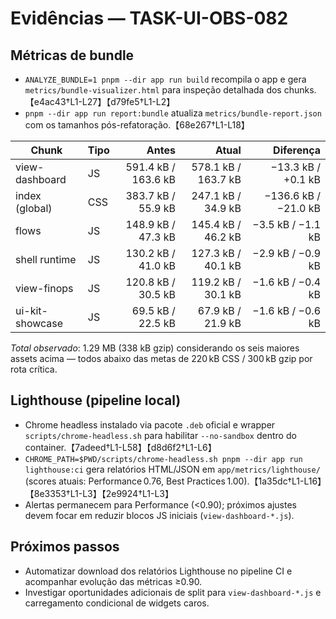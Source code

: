 # Evidências — TASK-UI-OBS-082

## Métricas de bundle
- `ANALYZE_BUNDLE=1 pnpm --dir app run build` recompila o app e gera `metrics/bundle-visualizer.html` para inspeção detalhada dos chunks.【e4ac43†L1-L27】【d79fe5†L1-L2】
- `pnpm --dir app run report:bundle` atualiza `metrics/bundle-report.json` com os tamanhos pós-refatoração.【68e267†L1-L18】

| Chunk | Tipo | Antes | Atual | Diferença |
| --- | --- | ---: | ---: | ---: |
| view-dashboard | JS | 591.4 kB / 163.6 kB | 578.1 kB / 163.7 kB | −13.3 kB / +0.1 kB |
| index (global) | CSS | 383.7 kB / 55.9 kB | 247.1 kB / 34.9 kB | −136.6 kB / −21.0 kB |
| flows | JS | 148.9 kB / 47.3 kB | 145.4 kB / 46.2 kB | −3.5 kB / −1.1 kB |
| shell runtime | JS | 130.2 kB / 41.0 kB | 127.3 kB / 40.1 kB | −2.9 kB / −0.9 kB |
| view-finops | JS | 120.8 kB / 30.5 kB | 119.2 kB / 30.1 kB | −1.6 kB / −0.4 kB |
| ui-kit-showcase | JS | 69.5 kB / 22.5 kB | 67.9 kB / 21.9 kB | −1.6 kB / −0.6 kB |

_Total observado_: 1.29 MB (338 kB gzip) considerando os seis maiores assets acima — todos abaixo das metas de 220 kB CSS / 300 kB gzip por rota crítica.

## Lighthouse (pipeline local)
- Chrome headless instalado via pacote `.deb` oficial e wrapper `scripts/chrome-headless.sh` para habilitar `--no-sandbox` dentro do container.【7adeed†L1-L58】【d8d6f2†L1-L6】
- `CHROME_PATH=$PWD/scripts/chrome-headless.sh pnpm --dir app run lighthouse:ci` gera relatórios HTML/JSON em `app/metrics/lighthouse/` (scores atuais: Performance 0.76, Best Practices 1.00).【1a35dc†L1-L16】【8e3353†L1-L3】【2e9924†L1-L3】
- Alertas permanecem para Performance (<0.90); próximos ajustes devem focar em reduzir blocos JS iniciais (`view-dashboard-*.js`).

## Próximos passos
- Automatizar download dos relatórios Lighthouse no pipeline CI e acompanhar evolução das métricas ≥0.90.
- Investigar oportunidades adicionais de split para `view-dashboard-*.js` e carregamento condicional de widgets caros.
